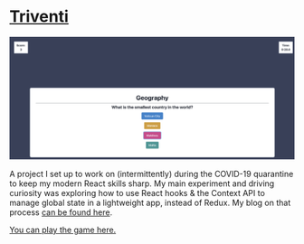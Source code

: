 # [Triventi](https://petehanner.github.io/triventi/)

![Demo Image](demo-image.png "Demo Image")

A project I set up to work on (intermittently) during the COVID-19 quarantine to keep my modern React skills sharp. My main experiment and driving curiosity was exploring how to use React hooks & the Context API to manage global state in a lightweight app, instead of Redux.
My blog on that process [can be found here](https://petehanner.medium.com/how-to-set-up-react-global-state-with-hooks-not-redux-263888b9e36c).

[You can play the game here.](https://petehanner.github.io/triventi/)